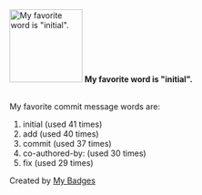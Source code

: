 <img src="https://my-badges.github.io/my-badges/favorite-word.png" alt="My favorite word is &quot;initial&quot;." title="My favorite word is &quot;initial&quot;." width="128">
<strong>My favorite word is &quot;initial&quot;.</strong>
<br><br>

My favorite commit message words are:

1. initial (used 41 times)
2. add (used 40 times)
3. commit (used 37 times)
4. co-authored-by: (used 30 times)
5. fix (used 29 times)


Created by <a href="https://github.com/my-badges/my-badges">My Badges</a>